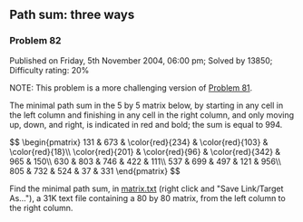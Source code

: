 Path sum: three ways
--------------------

### Problem 82

Published on Friday, 5th November 2004, 06:00 pm; Solved by 13850;
Difficulty rating: 20%

NOTE: This problem is a more challenging version of [Problem
81](problem=81).

The minimal path sum in the 5 by 5 matrix below, by starting in any cell
in the left column and finishing in any cell in the right column, and
only moving up, down, and right, is indicated in red and bold; the sum
is equal to 994.

\$\$ \\begin{pmatrix} 131 & 673 & \\color{red}{234} & \\color{red}{103}
& \\color{red}{18}\\\\ \\color{red}{201} & \\color{red}{96} &
\\color{red}{342} & 965 & 150\\\\ 630 & 803 & 746 & 422 & 111\\\\ 537 &
699 & 497 & 121 & 956\\\\ 805 & 732 & 524 & 37 & 331 \\end{pmatrix} \$\$

Find the minimal path sum, in
[matrix.txt](project/resources/p082_matrix.txt) (right click and "Save
Link/Target As..."), a 31K text file containing a 80 by 80 matrix, from
the left column to the right column.
